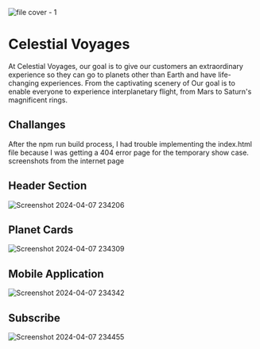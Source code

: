 ![file cover - 1](https://github.com/EmilioCarreiraOWI/Emilio-Carreira-221350-DV300-Theory-Term1/assets/113447065/1413e71c-8f0e-4350-9331-adfe9b881b3d)

# Celestial Voyages

At Celestial Voyages, our goal is to give our customers an extraordinary experience so they can go to planets other than Earth and have life-changing experiences. From the captivating scenery of
Our goal is to enable everyone to experience interplanetary flight, from Mars to Saturn's magnificent rings.

## Challanges

After the npm run build process, I had trouble implementing the index.html file because I was getting a 404 error page for the temporary show case. screenshots from the internet page

## Header Section

![Screenshot 2024-04-07 234206](https://github.com/EmilioCarreiraOWI/Emilio-Carreira-221350-DV300-Theory-Term1/assets/113447065/b35319ae-017d-451e-a91c-ee31b3c6ca1c)

## Planet Cards

![Screenshot 2024-04-07 234309](https://github.com/EmilioCarreiraOWI/Emilio-Carreira-221350-DV300-Theory-Term1/assets/113447065/89aa0e6c-f595-494d-a354-bc8c00b6eebe)

## Mobile Application

![Screenshot 2024-04-07 234342](https://github.com/EmilioCarreiraOWI/Emilio-Carreira-221350-DV300-Theory-Term1/assets/113447065/10c29bc5-6dcb-4b7d-b76a-d4ab6f815c29)

## Subscribe

![Screenshot 2024-04-07 234455](https://github.com/EmilioCarreiraOWI/Emilio-Carreira-221350-DV300-Theory-Term1/assets/113447065/905e9837-63d7-4c65-80bb-7dfd2b331425)
